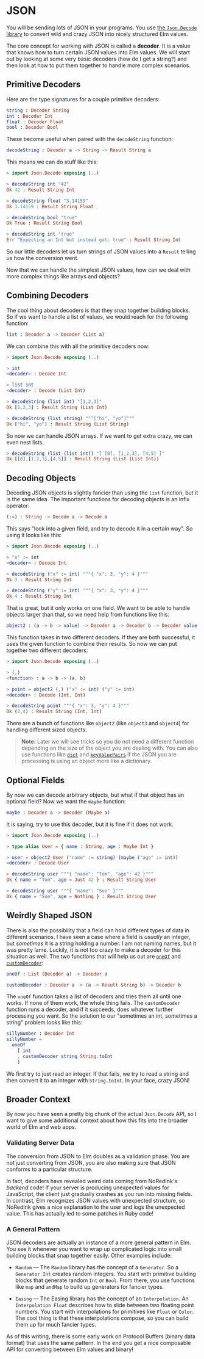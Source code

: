 # JSON

You will be sending lots of JSON in your programs. You use [the `Json.Decode` library](http://package.elm-lang.org/packages/elm-lang/core/latest/Json-Decode) to convert wild and crazy JSON into nicely structured Elm values.

The core concept for working with JSON is called a **decoder**. It is a value that knows how to turn certain JSON values into Elm values. We will start out by looking at some very basic decoders (how do I get a string?) and then look at how to put them together to handle more complex scenarios.


## Primitive Decoders

Here are the type signatures for a couple primitive decoders:

```elm
string : Decoder String
int : Decoder Int
float : Decoder Float
bool : Decoder Bool
```

These become useful when paired with the `decodeString` function:

```elm
decodeString : Decoder a -> String -> Result String a
```

This means we can do stuff like this:

```elm
> import Json.Decode exposing (..)

> decodeString int "42"
Ok 42 : Result String Int

> decodeString float "3.14159"
Ok 3.14159 : Result String Float

> decodeString bool "true"
Ok True : Result String Bool

> decodeString int "true"
Err "Expecting an Int but instead got: true" : Result String Int
```

So our little decoders let us turn strings of JSON values into a `Result` telling us how the conversion went.

Now that we can handle the simplest JSON values, how can we deal with more complex things like arrays and objects?


## Combining Decoders

The cool thing about decoders is that they snap together building blocks. So if we want to handle a list of values, we would reach for the following function:

```elm
list : Decoder a -> Decoder (List a)
```

We can combine this with all the primitive decoders now:

```elm
> import Json.Decode exposing (..)

> int
<decoder> : Decode Int

> list int
<decoder> : Decode (List Int)

> decodeString (list int) "[1,2,3]"
Ok [1,2,3] : Result String (List Int)

> decodeString (list string) """["hi", "yo"]"""
Ok ["hi", "yo"] : Result String (List String)
```

So now we can handle JSON arrays. If we want to get extra crazy, we can even nest lists.

```elm
> decodeString (list (list int)) "[ [0], [1,2,3], [4,5] ]"
Ok [[0],[1,2,3],[4,5]] : Result String (List (List Int))
```


## Decoding Objects

Decoding JSON objects is slightly fancier than using the `list` function, but it is the same idea. The important functions for decoding objects is an infix operator:

```elm
(:=) : String -> Decode a -> Decode a
```

This says "look into a given field, and try to decode it in a certain way". So using it looks like this:

```elm
> import Json.Decode exposing (..)

> "x" := int
<decoder> : Decode Int

> decodeString ("x" := int) """{ "x": 3, "y": 4 }"""
Ok 3 : Result String Int

> decodeString ("y" := int) """{ "x": 3, "y": 4 }"""
Ok 4 : Result String Int
```

That is great, but it only works on one field. We want to be able to handle objects larger than that, so we need help from functions like this:

```elm
object2 : (a -> b -> value) -> Decoder a -> Decoder b -> Decoder value
```

This function takes in two different decoders. If they are both successful, it uses the given function to combine their results. So now we can put together two different decoders:

```elm
> import Json.Decode exposing (..)

> (,)
<function> : a -> b -> (a, b)

> point = object2 (,) ("x" := int) ("y" := int)
<decoder> : Decode (Int, Int)

> decodeString point """{ "x": 3, "y": 4 }"""
Ok (3,4) : Result String (Int, Int)
```

There are a bunch of functions like `object2` (like `object3` and `object4`) for handling different sized objects.

> **Note:** Later we will see tricks so you do not need a different function depending on the size of the object you are dealing with. You can also use functions like [`dict`](http://package.elm-lang.org/packages/elm-lang/core/latest/Json-Decode#dict) and [`keyValuePairs`](http://package.elm-lang.org/packages/elm-lang/core/latest/Json-Decode#keyValuePairs) if the JSON you are processing is using an object more like a dictionary.

## Optional Fields

By now we can decode arbitrary objects, but what if that object has an optional field? Now we want the `maybe` function:

```elm
maybe : Decoder a -> Decoder (Maybe a)
```

It is saying, try to use this decoder, but it is fine if it does not work.

```elm
> import Json.Decode exposing (..)

> type alias User = { name : String, age : Maybe Int }

> user = object2 User ("name" := string) (maybe ("age" := int))
<decoder> : Decode User

> decodeString user """{ "name": "Tom", "age": 42 }"""
Ok { name = "Tom", age = Just 42 } : Result String User

> decodeString user """{ "name": "Sue" }"""
Ok { name = "Sue", age = Nothing } : Result String User
```

## Weirdly Shaped JSON

There is also the possibility that a field can hold different types of data in different scenarios. I have seen a case where a field is *usually* an integer, but *sometimes* it is a string holding a number. I am not naming names, but it was pretty lame. Luckily, it is not too crazy to make a decoder for this situation as well. The two functions that will help us out are [`oneOf`](http://package.elm-lang.org/packages/elm-lang/core/latest/Json-Decode#oneOf) and [`customDecoder`](http://package.elm-lang.org/packages/elm-lang/core/latest/Json-Decode#customDecoder):

```elm
oneOf : List (Decoder a) -> Decoder a

customDecoder : Decoder a -> (a -> Result String b) -> Decoder b
```

The `oneOf` function takes a list of decoders and tries them all until one works. If none of them work, the whole thing fails. The `customDecoder` function runs a decoder, and if it succeeds, does whatever further processing you want. So the solution to our "sometimes an int, sometimes a string" problem looks like this:

```elm
sillyNumber : Decoder Int
sillyNumber =
  oneOf
    [ int
    , customDecoder string String.toInt
    ]
```

We first try to just read an integer. If that fails, we try to read a string and then convert it to an integer with `String.toInt`. In your face, crazy JSON!


## Broader Context

By now you have seen a pretty big chunk of the actual `Json.Decode` API, so I want to give some additional context about how this fits into the broader world of Elm and web apps.

### Validating Server Data

The conversion from JSON to Elm doubles as a validation phase. You are not just converting from JSON, you are also making sure that JSON conforms to a particular structure.

In fact, decoders have revealed weird data coming from NoRedInk's *backend* code! If your server is producing unexpected values for JavaScript, the client just gradually crashes as you run into missing fields. In contrast, Elm recognizes JSON values with unexpected structure, so NoRedInk gives a nice explanation to the user and logs the unexpected value. This has actually led to some patches in Ruby code!

### A General Pattern

JSON decoders are actually an instance of a more general pattern in Elm. You see it whenever you want to wrap up complicated logic into small building blocks that snap together easily. Other examples include:

  - `Random` &mdash; The `Random` library has the concept of a `Generator`. So a `Generator Int` creates random integers. You start with primitive building blocks that generate random `Int` or `Bool`. From there, you use functions like `map` and `andMap` to build up generators for fancier types.

  - `Easing` &mdash; The Easing library has the concept of an `Interpolation`. An `Interpolation Float` describes how to slide between two floating point numbers. You start with interpolations for primitives like `Float` or `Color`. The cool thing is that these interpolations compose, so you can build them up for much fancier types.

As of this writing, there is some early work on Protocol Buffers (binary data format) that uses the same pattern. In the end you get a nice composable API for converting between Elm values and binary!
